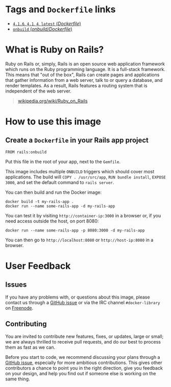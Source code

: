 # Tags and `Dockerfile` links

- [`4.1.6`, `4.1`, `4`, `latest` (*Dockerfile*)](https://github.com/docker-library/rails/blob/1e82b979cfb2f9b5e057bb8a9970038f46aa3d88/Dockerfile)
- [`onbuild` (*onbuild/Dockerfile*)](https://github.com/docker-library/rails/blob/7bb6ade7f97129cc58967d7d0ae17f4b62ae52eb/onbuild/Dockerfile)

# What is Ruby on Rails?

Ruby on Rails or, simply, Rails is an open source web application framework
which runs on the Ruby programming language. It is a full-stack framework. This
means that "out of the box", Rails can create pages and applications that gather
information from a web server, talk to or query a database, and render
templates. As a result, Rails features a routing system that is independent of
the web server.

> [wikipedia.org/wiki/Ruby_on_Rails](https://en.wikipedia.org/wiki/Ruby_on_Rails)

# How to use this image

## Create a `Dockerfile` in your Rails app project

    FROM rails:onbuild

Put this file in the root of your app, next to the `Gemfile`.

This image includes multiple `ONBUILD` triggers which should cover most
applications. The build will `COPY . /usr/src/app`, `RUN bundle install`,
`EXPOSE 3000`, and set the default command to `rails server`.

You can then build and run the Docker image:

    docker build -t my-rails-app .
    docker run --name some-rails-app -d my-rails-app

You can test it by visiting `http://container-ip:3000` in a browser or, if you
need access outside the host, on port 8080:

    docker run --name some-rails-app -p 8080:3000 -d my-rails-app

You can then go to `http://localhost:8080` or `http://host-ip:8080` in a
browser.

# User Feedback

## Issues

If you have any problems with, or questions about this image, please contact us
 through a [GitHub issue](https://github.com/docker-library/rails/issues) or via the IRC
channel `#docker-library` on [Freenode](https://freenode.net).

## Contributing

You are invited to contribute new features, fixes, or updates, large or small;
we are always thrilled to receive pull requests, and do our best to process them
as fast as we can.

Before you start to code, we recommend discussing your plans 
through a [GitHub issue](https://github.com/docker-library/rails/issues), especially for more ambitious
contributions. This gives other contributors a chance to point you in the right
direction, give you feedback on your design, and help you find out if someone
else is working on the same thing.
